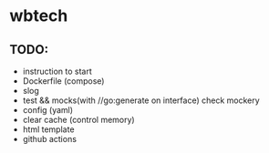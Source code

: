 # wbtech


## TODO:
- instruction to start
- Dockerfile (compose)
- slog
- test && mocks(with //go:generate on interface) check mockery
- config (yaml)
- clear cache (control memory)
- html template
- github actions